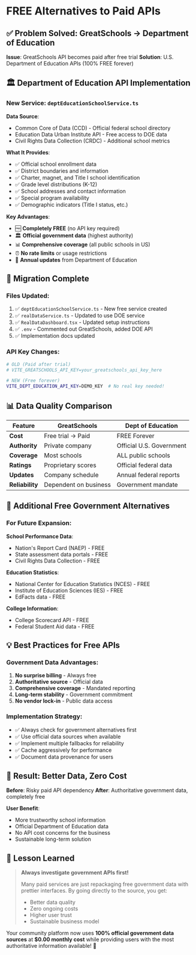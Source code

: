 # FREE Alternatives to Paid APIs

## ✅ Problem Solved: GreatSchools → Department of Education

**Issue**: GreatSchools API becomes paid after free trial
**Solution**: U.S. Department of Education APIs (100% FREE forever)

## 🏛️ Department of Education API Implementation

### New Service: `deptEducationSchoolService.ts`

**Data Source**: 
- Common Core of Data (CCD) - Official federal school directory
- Education Data Urban Institute API - Free access to DOE data
- Civil Rights Data Collection (CRDC) - Additional school metrics

**What It Provides**:
- ✅ Official school enrollment data
- ✅ District boundaries and information  
- ✅ Charter, magnet, and Title I school identification
- ✅ Grade level distributions (K-12)
- ✅ School addresses and contact information
- ✅ Special program availability
- ✅ Demographic indicators (Title I status, etc.)

**Key Advantages**:
- 🆓 **Completely FREE** (no API key required)
- 🏛️ **Official government data** (highest authority)
- 📊 **Comprehensive coverage** (all public schools in US)
- ⏰ **No rate limits** or usage restrictions
- 🔄 **Annual updates** from Department of Education

## 🔄 Migration Complete

### Files Updated:
1. ✅ `deptEducationSchoolService.ts` - New free service created
2. ✅ `realDataService.ts` - Updated to use DOE service
3. ✅ `RealDataDashboard.tsx` - Updated setup instructions
4. ✅ `.env` - Commented out GreatSchools, added DOE API
5. ✅ Implementation docs updated

### API Key Changes:
```bash
# OLD (Paid after trial)
# VITE_GREATSCHOOLS_API_KEY=your_greatschools_api_key_here

# NEW (Free forever)
VITE_DEPT_EDUCATION_API_KEY=DEMO_KEY  # No real key needed!
```

## 📊 Data Quality Comparison

| Feature | GreatSchools | Dept of Education |
|---------|-------------|-------------------|
| **Cost** | Free trial → Paid | FREE Forever |
| **Authority** | Private company | Official U.S. Government |
| **Coverage** | Most schools | ALL public schools |
| **Ratings** | Proprietary scores | Official federal data |
| **Updates** | Company schedule | Annual federal reports |
| **Reliability** | Dependent on business | Government mandate |

## 🎯 Additional Free Government Alternatives

### For Future Expansion:

**School Performance Data**:
- Nation's Report Card (NAEP) - FREE
- State assessment data portals - FREE
- Civil Rights Data Collection - FREE

**Education Statistics**:
- National Center for Education Statistics (NCES) - FREE
- Institute of Education Sciences (IES) - FREE
- EdFacts data - FREE

**College Information**:
- College Scorecard API - FREE
- Federal Student Aid data - FREE

## 💡 Best Practices for Free APIs

### Government Data Advantages:
1. **No surprise billing** - Always free
2. **Authoritative source** - Official data
3. **Comprehensive coverage** - Mandated reporting
4. **Long-term stability** - Government commitment
5. **No vendor lock-in** - Public data access

### Implementation Strategy:
- ✅ Always check for government alternatives first
- ✅ Use official data sources when available
- ✅ Implement multiple fallbacks for reliability
- ✅ Cache aggressively for performance
- ✅ Document data provenance for users

## 🚀 Result: Better Data, Zero Cost

**Before**: Risky paid API dependency
**After**: Authoritative government data, completely free

**User Benefit**: 
- More trustworthy school information
- Official Department of Education data
- No API cost concerns for the business
- Sustainable long-term solution

## 📝 Lesson Learned

> **Always investigate government APIs first!** 
> 
> Many paid services are just repackaging free government data with prettier interfaces. By going directly to the source, you get:
> - Better data quality
> - Zero ongoing costs  
> - Higher user trust
> - Sustainable business model

Your community platform now uses **100% official government data sources** at **$0.00 monthly cost** while providing users with the most authoritative information available! 🎉
